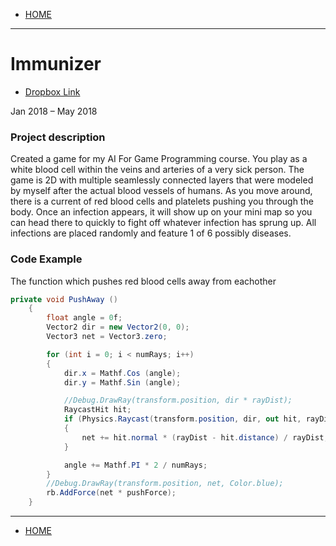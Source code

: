 - [HOME](https://avijr.com)

---

# Immunizer
- [Dropbox Link](https://www.dropbox.com/s/syenji5x857jasm/Immunizer.app.zip?dl=0)

Jan 2018 – May 2018

### Project description
Created a game for my AI For Game Programming course. You play as a white blood cell within the veins and arteries of a very sick person. The game is 2D with multiple seamlessly connected layers that were modeled by myself after the actual blood vessels of humans. As you move around, there is a current of red blood cells and platelets pushing you through the body. Once an infection appears, it will show up on your mini map so you can head there to quickly to fight off whatever infection has sprung up. All infections are placed randomly and feature 1 of 6 possibly diseases.

### Code Example
The function which pushes red blood cells away from eachother
```c#
private void PushAway ()
	{
		float angle = 0f;
		Vector2 dir = new Vector2(0, 0);
		Vector3 net = Vector3.zero;

		for (int i = 0; i < numRays; i++)
		{
			dir.x = Mathf.Cos (angle);
			dir.y = Mathf.Sin (angle);

			//Debug.DrawRay(transform.position, dir * rayDist);
			RaycastHit hit;
			if (Physics.Raycast(transform.position, dir, out hit, rayDist, collisionMask))
			{
				net += hit.normal * (rayDist - hit.distance) / rayDist;
			}

			angle += Mathf.PI * 2 / numRays;
		}
		//Debug.DrawRay(transform.position, net, Color.blue);
		rb.AddForce(net * pushForce);
	}
```

---

- [HOME](https://avijr.com)

